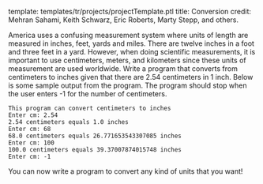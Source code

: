 template: templates/tr/projects/projectTemplate.ptl
title: Conversion
credit: Mehran Sahami, Keith Schwarz, Eric Roberts, Marty Stepp, and others.

America uses a confusing measurement system where units of length are measured in inches, feet, yards and miles. There are twelve inches in a foot and three feet in a yard. However, when doing scientific measurements, it is important to use centimeters, meters, and kilometers since these units of measurement are used worldwide. Write a program that converts from centimeters to inches given that there are 2.54 centimeters in 1 inch. Below is some sample output from the program.  The program should stop when the user enters -1 for the number of centimeters.

```
This program can convert centimeters to inches
Enter cm: 2.54
2.54 centimeters equals 1.0 inches
Enter cm: 68
68.0 centimeters equals 26.771653543307085 inches
Enter cm: 100
100.0 centimeters equals 39.37007874015748 inches
Enter cm: -1
```

You can now write a program to convert any kind of units that you want!
